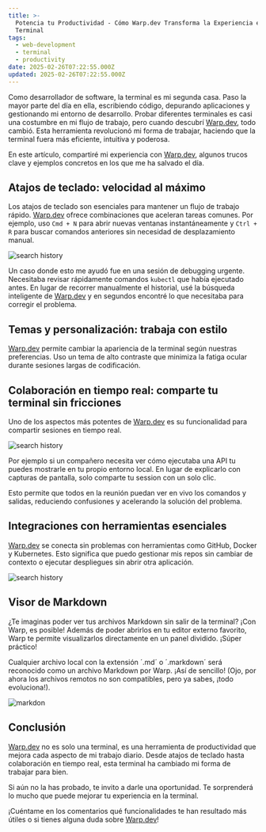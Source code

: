 ```yaml
---
title: >-
  Potencia tu Productividad - Cómo Warp.dev Transforma la Experiencia en la
  Terminal
tags:
  - web-development
  - terminal
  - productivity
date: 2025-02-26T07:22:55.000Z
updated: 2025-02-26T07:22:55.000Z
---
```


Como desarrollador de software, la terminal es mi segunda casa. Paso la mayor parte del día en ella, escribiendo código, depurando aplicaciones y gestionando mi entorno de desarrollo. Probar diferentes terminales es casi una costumbre en mi flujo de trabajo, pero cuando descubrí [Warp.dev](https://www.warp.dev/), todo cambió. Esta herramienta revolucionó mi forma de trabajar, haciendo que la terminal fuera más eficiente, intuitiva y poderosa.

En este artículo, compartiré mi experiencia con [Warp.dev](https://www.warp.dev/), algunos trucos clave y ejemplos concretos en los que me ha salvado el día.

## Atajos de teclado: velocidad al máximo

Los atajos de teclado son esenciales para mantener un flujo de trabajo rápido. [Warp.dev](https://www.warp.dev/) ofrece combinaciones que aceleran tareas comunes. Por ejemplo, uso `Cmd + N` para abrir nuevas ventanas instantáneamente y `Ctrl + R` para buscar comandos anteriores sin necesidad de desplazamiento manual.

![search history](/posts/warp/search_63c7451eca.gif)

Un caso donde esto me ayudó fue en una sesión de debugging urgente. Necesitaba revisar rápidamente comandos `kubectl` que había ejecutado antes. En lugar de recorrer manualmente el historial, usé la búsqueda inteligente de [Warp.dev](https://www.warp.dev/) y en segundos encontré lo que necesitaba para corregir el problema.

## Temas y personalización: trabaja con estilo

[Warp.dev](https://www.warp.dev/) permite cambiar la apariencia de la terminal según nuestras preferencias. Uso un tema de alto contraste que minimiza la fatiga ocular durante sesiones largas de codificación.

## Colaboración en tiempo real: comparte tu terminal sin fricciones

Uno de los aspectos más potentes de [Warp.dev](https://www.warp.dev/) es su funcionalidad para compartir sesiones en tiempo real.

![search history](/posts/warp/Session-Sharing.png)

Por ejemplo si un compañero necesita ver cómo ejecutaba una API tu puedes mostrarle en tu propio entorno local. En lugar de explicarlo con capturas de pantalla, solo comparte tu session con un solo clic.

Esto permite que todos en la reunión puedan ver en vivo los comandos y salidas, reduciendo confusiones y acelerando la solución del problema.

## Integraciones con herramientas esenciales

[Warp.dev](https://www.warp.dev/) se conecta sin problemas con herramientas como GitHub, Docker y Kubernetes. Esto significa que puedo gestionar mis repos sin cambiar de contexto o ejecutar despliegues sin abrir otra aplicación.

![search history](/posts/warp/docker.avif)

## Visor de Markdown

¿Te imaginas poder ver tus archivos Markdown sin salir de la terminal? ¡Con Warp, es posible! Además de poder abrirlos en tu editor externo favorito, Warp te permite visualizarlos directamente en un panel dividido. ¡Súper práctico!

Cualquier archivo local con la extensión ´.md´ o ´.markdown´ será reconocido como un archivo Markdown por Warp. ¡Así de sencillo! (Ojo, por ahora los archivos remotos no son compatibles, pero ya sabes, ¡todo evoluciona!).

![markdon](/posts/warp/markdown.gif)

## Conclusión

[Warp.dev](https://www.warp.dev/) no es solo una terminal, es una herramienta de productividad que mejora cada aspecto de mi trabajo diario. Desde atajos de teclado hasta colaboración en tiempo real, esta terminal ha cambiado mi forma de trabajar para bien.

Si aún no la has probado, te invito a darle una oportunidad. Te sorprenderá lo mucho que puede mejorar tu experiencia en la terminal.

¡Cuéntame en los comentarios qué funcionalidades te han resultado más útiles o si tienes alguna duda sobre [Warp.dev](https://www.warp.dev/)!
